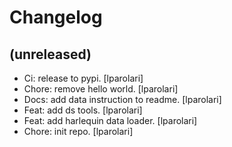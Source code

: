 Changelog
=========


(unreleased)
------------
- Ci: release to pypi. [lparolari]
- Chore: remove hello world. [lparolari]
- Docs: add data instruction to readme. [lparolari]
- Feat: add ds tools. [lparolari]
- Feat: add harlequin data loader. [lparolari]
- Chore: init repo. [lparolari]


